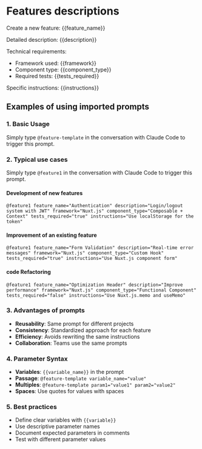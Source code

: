 # Features descriptions

Create a new feature: {{feature_name}}

Detailed description: {{description}}

Technical requirements:
- Framework used: {{framework}}
- Component type: {{component_type}}
- Required tests: {{tests_required}}

Specific instructions: {{instructions}}

## Examples of using imported prompts

### 1. Basic Usage
Simply type `@feature-template` in the conversation with Claude Code to trigger this prompt.

### 2. Typical use cases
Simply type `@feature1` in the conversation with Claude Code to trigger this prompt.

#### Development of new features
```
@feature1 feature_name="Authentication" description="Login/logout system with JWT" framework="Nuxt.js" component_type="Composable + Context" tests_required="true" instructions="Use localStorage for the token"
```

#### Improvement of an existing feature  
```
@feature1 feature_name="Form Validation" description="Real-time error messages" framework="Nuxt.js" component_type="Custom Hook" tests_required="true" instructions="Use Nuxt.js component form"
```

#### code Refactoring
```
@feature1 feature_name="Optimization Header" description="Improve performance" framework="Nuxt.js" component_type="Functional Component" tests_required="false" instructions="Use Nuxt.js.memo and useMemo"
```

### 3. Advantages of prompts

- **Reusability**: Same prompt for different projects
- **Consistency**: Standardized approach for each feature
- **Efficiency**: Avoids rewriting the same instructions
- **Collaboration**: Teams use the same prompts

### 4. Parameter Syntax 

- **Variables**: `{{variable_name}}` in the prompt
- **Passage**: `@feature-template variable_name="value"`
- **Multiples**: `@feature-template param1="value1" param2="value2"`
- **Spaces**: Use quotes for values ​​with spaces

### 5. Best practices

- Define clear variables with `{{variable}}`
- Use descriptive parameter names
- Document expected parameters in comments
- Test with different parameter values
